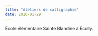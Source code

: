 ```yaml
---
title: "Ateliers de calligraphie"
date: 2016-01-29
---
```


École élémentaire Sainte Blandine à Écully.
